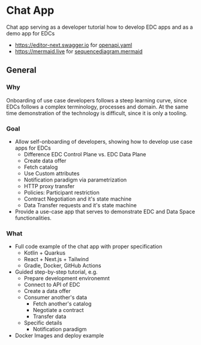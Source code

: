 # Chat App

Chat app serving as a developer tutorial how to develop EDC apps and as a demo app for EDCs 

- https://editor-next.swagger.io for [openapi.yaml](openapi.yaml)
- https://mermaid.live for [sequencediagram.mermaid](sequencediagram.mermaid)

## General

### Why

Onboarding of use case developers follows a steep learning curve, since EDCs follows a complex terminology, processes and domain. At the same time demonstration of the technology is difficult, since it is only a tooling.

### Goal

- Allow self-onboarding of developers, showing how to develop u﻿se case apps for EDCs
  - Difference EDC Control Plane vs. EDC Data Plane
  - Create data offer
  - Fetch catalog
  - Use Custom attributes
  - Notification paradigm via parametrization
  - HTTP proxy transfer
  - Policies: Participant restriction
  - Contract Negotiation and it's state machine
  - Data Transfer requests and it's state machine
- Provide a use-case app that serves to demonstrate EDC and Data Space functionalities. 

### What

- Full code example of the chat app with proper specification
  - Kotlin + Quarkus
  - React + Next.js + Tailwind
  - Gradle, Docker, GitHub Actions
- Guided step-by-step tutorial, e.g.
  - Prepare development environemnt
  - Connect to API of EDC
  - Create a data offer
  - Consumer another's data
    - Fetch another's catalog
    - Negotiate a contract
    - Transfer data
  - Specific details
    - Notification paradigm
- Docker Images and deploy example 
